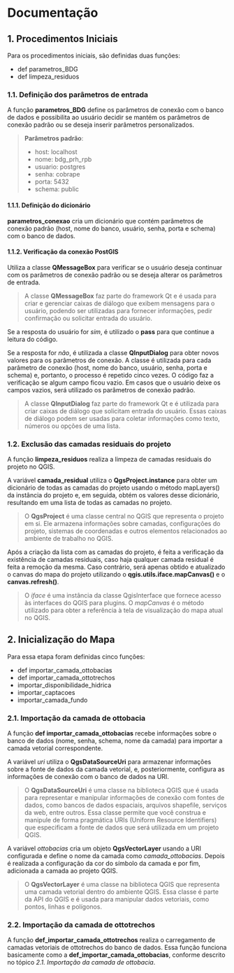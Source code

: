 # Documentação

## 1. Procedimentos Iniciais

Para os procedimentos iniciais, são definidas duas funções:
- def parametros_BDG
- def limpeza_residuos

### 1.1. Definição dos parâmetros de entrada

A função **parametros_BDG** define os parâmetros de conexão com o banco de dados e possibilita ao usuário decidir se mantém os parâmetros de conexão padrão ou se deseja inserir parâmetros personalizados.

> **Parâmetros padrão**:
>- host: localhost
>- nome: bdg_prh_rpb
>- usuario: postgres
>- senha: cobrape
>- porta: 5432
>- schema: public

#### 1.1.1. Definição do dicionário

**parametros_conexao** cria um dicionário que contém parâmetros de conexão padrão (host, nome do banco, usuário, senha, porta e schema) com o banco de dados. 

#### 1.1.2. Verificação da conexão PostGIS

Utiliza a classe **QMessageBox** para verificar se o usuário deseja continuar com os parâmetros de conexão padrão ou se deseja alterar os parâmetros de entrada. 

> A classe **QMessageBox** faz parte do framework Qt e é usada para criar e gerenciar caixas de diálogo que exibem mensagens para o usuário, podendo ser utilizadas para fornecer informações, pedir confirmação ou solicitar entrada do usuário.

Se a resposta do usuário for *sim*, é utilizado o **pass** para que continue a leitura do código.  

Se a resposta for *não*, é utilizada a classe **QInputDialog** para obter novos valores para os parâmetros de conexão. A classe é utilizada para cada parâmetro de conexão (host, nome do banco, usuário, senha, porta e schema) e, portanto, o processo é repetido cinco vezes. O código faz a verificação se algum campo ficou vazio. Em casos que o usuário deixe os campos vazios, será utilizado os parâmetros de conexão padrão.

> A classe **QInputDialog** faz parte do framework Qt e é utilizada para criar caixas de diálogo que solicitam entrada do usuário. Essas caixas de diálogo podem ser usadas para coletar informações como texto, números ou opções de uma lista. 

### 1.2. Exclusão das camadas residuais do projeto

A função **limpeza_residuos** realiza a limpeza de camadas residuais do projeto no QGIS. 

A variável **camada_residual** utiliza o **QgsProject.instance** para obter um dicionário de todas as camadas do projeto usando o método mapLayers() da instância do projeto e, em seguida, obtém os valores desse dicionário, resultando em uma lista de todas as camadas no projeto.

>O **QgsProject** é uma classe central no QGIS que representa o projeto em si. Ele armazena informações sobre camadas, configurações do projeto, sistemas de coordenadas e outros elementos relacionados ao ambiente de trabalho no QGIS. 

Após a criação da lista com as camadas do projeto, é feita a verificação da existência de camadas residuais, caso haja qualquer camada residual é feita a remoção da mesma. Caso contrário, será apenas obtido e atualizado o canvas do mapa do projeto utilizando o **qgis.utils.iface.mapCanvas()** e o **canvas.refresh()**.

> O *iface* é uma instância da classe QgisInterface que fornece acesso às interfaces do QGIS para plugins. O *mapCanvas* é o método utilizado para obter a referência à tela de visualização do mapa atual no QGIS.

## 2. Inicialização do Mapa
Para essa etapa foram definidas cinco funções:
- def importar_camada_ottobacias
- def importar_camada_ottotrechos
- importar_disponibilidade_hidrica
- importar_captacoes
- importar_camada_fundo

### 2.1. Importação da camada de ottobacia

A função **def importar_camada_ottobacias** recebe informações sobre o banco de dados (nome, senha, schema, nome da camada) para importar a camada vetorial correspondente.

A variável *uri* utiliza o **QgsDataSourceUri** para armazenar informações sobre a fonte de dados da camada vetorial, e, posteriormente, configura as informações de conexão com o banco de dados na URI. 

> O **QgsDataSourceUri** é uma classe na biblioteca QGIS que é usada para representar e manipular informações de conexão com fontes de dados, como bancos de dados espaciais, arquivos shapefile, serviços da web, entre outros. Essa classe permite que você construa e manipule de forma pragmática URIs (Uniform Resource Identifiers) que especificam a fonte de dados que será utilizada em um projeto QGIS.

A variável *ottobacias* cria um objeto **QgsVectorLayer** usando a URI configurada e define o nome da camada como *camada_ottobacias*. Depois é realizada a configuração da cor do símbolo da camada e por fim, adicionada a camada ao projeto QGIS.

> O **QgsVectorLayer** é uma classe na biblioteca QGIS que representa uma camada vetorial dentro do ambiente QGIS. Essa classe é parte da API do QGIS e é usada para manipular dados vetoriais, como pontos, linhas e polígonos. 

### 2.2. Importação da camada de ottotrechos

A função **def_importar_camada_ottotrechos** realiza o carregamento de camadas vetoriais de ottotrechos do banco de dados. Essa função funciona basicamente como a **def_importar_camada_ottobacias**, conforme descrito no tópico *2.1. Importação da camada de ottobacia*.



